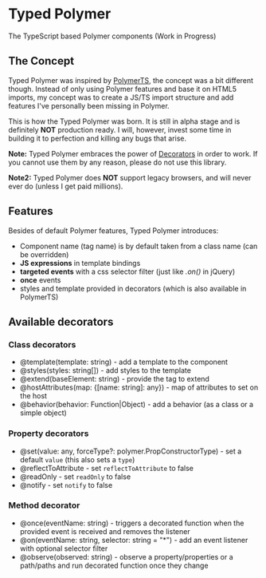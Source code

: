 # Typed Polymer
The TypeScript based Polymer components (Work in Progress)

## The Concept
Typed Polymer was inspired by [PolymerTS](https://github.com/nippur72/PolymerTS),
the concept was a bit different though. Instead of only using Polymer features and base it on HTML5 imports,
my concept was to create a JS/TS import structure and add features I've personally been missing in Polymer.

This is how the Typed Polymer was born. It is still in alpha stage and is definitely **NOT** production ready.
I will, however, invest some time in building it to perfection and killing any bugs that arise.

**Note:** Typed Polymer embraces the power of [Decorators](https://github.com/Microsoft/TypeScript-Handbook/blob/master/pages/Decorators.md)
in order to work. If you cannot use them by any reason, please do not use this library.

**Note2:** Typed Polymer does **NOT** support legacy browsers, and will never ever do (unless I get paid millions).

## Features
Besides of default Polymer features, Typed Polymer introduces:

* Component name (tag name) is by default taken from a class name (can be overridden)
* **JS expressions** in template bindings
* **targeted events** with a css selector filter (just like _.on()_ in jQuery)
* **once** events
* styles and template provided in decorators (which is also available in PolymerTS)

## Available decorators
### Class decorators
* @template(template: string) - add a template to the component
* @styles(styles: string[]) - add styles to the template
* @extend(baseElement: string) - provide the tag to extend
* @hostAttributes(map: {[name: string]: any}) - map of attributes to set on the host
* @behavior(behavior: Function|Object) - add a behavior (as a class or a simple object)

### Property decorators
* @set(value: any, forceType?: polymer.PropConstructorType) - set a default `value` (this also sets a `type`)
* @reflectToAttribute - set `reflectToAttribute` to false
* @readOnly - set `readOnly` to false
* @notify - set `notify` to false

### Method decorator
* @once(eventName: string) - triggers a decorated function when the provided event is received and removes the listener
* @on(eventName: string, selector: string = "*") - add an event listener with optional selector filter
* @observe(observed: string) - observe a property/properties or a path/paths and run decorated function once they change
